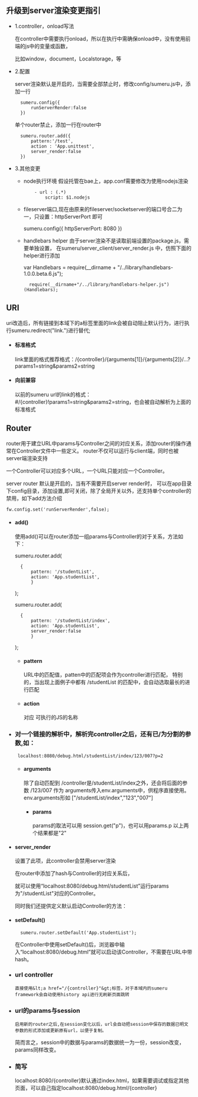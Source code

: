 ## 升级到server渲染变更指引


* 1.controller，onload写法

	在controller中需要执行onload，所以在执行中需确保onload中，没有使用前端的js中的变量或函数，
	
	比如window，document，Localstorage，等

* 2.配置

	server渲染默认是开启的，当需要全部禁止时，修改config/sumeru.js中，添加一行
	
		sumeru.config({
			runServerRender:false
		})
		
	单个router禁止，添加一行在router中
	
		sumeru.router.add({
		    pattern:'/test',
		    action : 'App.unittest',
		    server_render:false
		})

* 3.其他变更

	* node执行环境
		假设托管在bae上，app.conf需要修改为使用nodejs渲染

			  - url : (.*)
    			  script: $1.nodejs
    			  
	
	* fileserver端口,现在由原来的fileserver/socketserver的端口号合二为一，只设置：httpServerPort 即可

		
		sumeru.config({
   			httpServerPort: 8080
		})
		


	* handlebars helper
	由于server渲染不是读取前端设置的package.js，需要单独设置，
	在sumeru/server_client/server_render.js  中，仿照下面的helper进行添加


		var Handlebars = require(__dirname + "/../library/handlebars-1.0.0.beta.6.js");
		
    		require(__dirname+"/../library/handlebars-helper.js")(Handlebars);


## URI

uri改造后，所有链接到本域下的a标签里面的link会被自动阻止默认行为，进行执行sumeru.redirect("link.")进行替代;

* #### 标准格式
  link里面的格式推荐格式：/{controller}/{arguments[1]}/{arguments[2]}/...?params1=string&params2=string

* #### 向前兼容
  以前的sumeru url的link的格式：#/{controller}!params1=string&params2=string，也会被自动解析为上面的标准格式

## Router

router用于建立URL中params与Controller之间的对应关系，添加router的操作通常在Controller文件中一些定义。
router不仅可以运行与client端，同时也被server端渲染支持

一个Controller可以对应多个URL，一个URL只能对应一个Controller。

server router 默认是开启的，当有不需要开启server render时，
可以在app目录下config目录，添加设置,即可关闭，除了全局开关以外，还支持单个controller的禁用，如下add方法介绍

	fw.config.set('runServerRender',false);


* #### add()

  使用add()可以在router添加一组params与Controller的对于关系，方法如下：

	sumeru.router.add(

		{
			pattern: '/studentList',
			action: 'App.studentList',
      		}

	);
  
  	sumeru.router.add(

  		{
			pattern: '/studentList/index',
			action: 'App.studentList',
			server_render:false
      		}

	);

	* #### pattern

		URL中的匹配值，patten中的匹配项会作为controller进行匹配，
		特别的，当出现上面例子中都有 /studentList 的匹配中，会自动选取最长的进行匹配
    
	* #### action

		对应 可执行的JS的名称
	
 * ### 对一个链接的解析中，解析完controller之后，还有已/为分割的参数,如：
	
		localhost:8080/debug.html/studentList/index/123/007?p=2
		
	* #### arguments

		除了自动匹配到 /controller是/studentList/index之外，还会将后面的参数 /123/007 作为
		arguments传入env.arguments中，供程序直接使用。 
		env.arguments形如
		["/studentList/index","123","007"]
       
       * #### params
       		params的取法可以用
       		session.get("p")，也可以用params.p  以上两个结果都是"2"
       
  * #### server_render

	设置了此项，此controller会禁用server渲染
	
	在router中添加了hash与Controller的对应关系后，
	
	就可以使用“localhost:8080/debug.html/studentList”运行params为"/studentList"对应的Controller。

	同时我们还提供定义默认启动Controller的方法：

* #### setDefault()

		sumeru.router.setDefault('App.studentList');
	
	在Controller中使用setDefault()后，浏览器中输入“localhost:8080/debug.html”就可以启动该Controller，不需要在URL中带hash。

* ### url controller
      直接使用&lt;a href="/{controller}"&gt;标签，对于本域内的sumeru framework会自动使用history api进行无刷新页面跳转
      
* ### url的params与session
      启用新的router之后,在session变化以后，url会自动把session中保存的数据已明文参数的形式添加或更新原有url，以便于复制。
	简而言之，session中的数据与params的数据统一为一份，session改变，params同样改变。	

* ### 简写
    localhost:8080/{controller}默认通过index.html，如果需要调试或指定其他页面，可以自己指定localhost:8080/debug.html/{controller}
  
